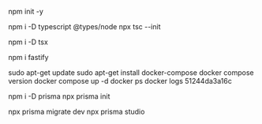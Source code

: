 npm init -y

npm i -D typescript @types/node
npx tsc --init

npm i -D tsx

npm i fastify

sudo apt-get update
sudo apt-get install docker-compose
docker compose version
docker compose up -d
docker ps
docker logs 51244da3a16c

npm i -D prisma
npx prisma init

npx prisma migrate dev
npx prisma studio
